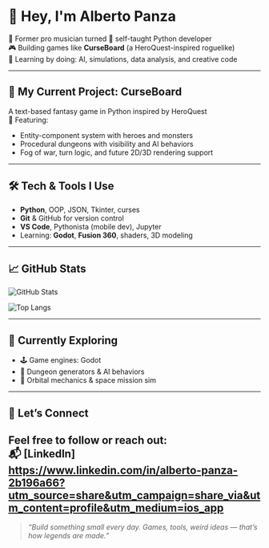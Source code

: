 # 👋 Hey, I'm Alberto Panza

🎸 Former pro musician turned 🧠 self-taught Python developer  
🎮 Building games like **CurseBoard** (a HeroQuest-inspired roguelike)  
🧪 Learning by doing: AI, simulations, data analysis, and creative code

---

## 🧩 My Current Project: CurseBoard

A text-based fantasy game in Python inspired by HeroQuest  
🧠 Featuring:
- Entity-component system with heroes and monsters
- Procedural dungeons with visibility and AI behaviors
- Fog of war, turn logic, and future 2D/3D rendering support

---

## 🛠 Tech & Tools I Use

- **Python**, OOP, JSON, Tkinter, curses
- **Git** & GitHub for version control
- **VS Code**, Pythonista (mobile dev), Jupyter
- Learning: **Godot**, **Fusion 360**, shaders, 3D modeling

---

## 📈 GitHub Stats

![GitHub Stats](https://github-readme-stats.vercel.app/api?username=AlbertoPanza&show_icons=true&theme=tokyonight)

![Top Langs](https://github-readme-stats.vercel.app/api/top-langs/?username=AlbertoPanza&layout=compact&theme=tokyonight)

---

## 🧠 Currently Exploring

- 🕹 Game engines: Godot
- 🎲 Dungeon generators & AI behaviors
- 🌌 Orbital mechanics & space mission sim

---

## 🤝 Let’s Connect

Feel free to follow or reach out:  
📬 [LinkedIn]
https://www.linkedin.com/in/alberto-panza-2b196a66?utm_source=share&utm_campaign=share_via&utm_content=profile&utm_medium=ios_app
---

> _“Build something small every day. Games, tools, weird ideas — that’s how legends are made.”_

<!--
**AlbertoPanza/AlbertoPanza** is a ✨ _special_ ✨ repository because its `README.md` (this file) appears on your GitHub profile.

Here are some ideas to get you started:

- 🔭 I’m currently working on ...
- 🌱 I’m currently learning ...
- 👯 I’m looking to collaborate on ...
- 🤔 I’m looking for help with ...
- 💬 Ask me about ...
- 📫 How to reach me: ...
- 😄 Pronouns: ...
- ⚡ Fun fact: ...
-->
